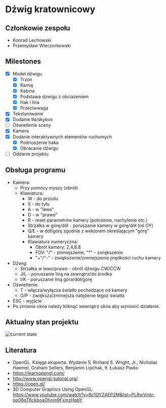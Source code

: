 # Dźwig kratownicowy

## Członkowie zespołu
+ Konrad Lechowski
+ Przemysław Wieczorkowski

## Milestones
- [x] Model dźwigu
    - [x] Trzon
    - [x] Ramię
    - [x] Kabina
    - [x] Podstawa dzwigu z obciazeniem
    - [x] Hak i lina
    - [x] Przeciwwaga
- [x] Teksturowanie
- [x] Dodanie tła/skybox
- [ ] Oświetlenie sceny
- [x] Kamera
- [x] Dodanie interaktywnych elementów ruchomych
    - [x] Podnoszenie haka
    - [x] Obracanie dźwigu
- [ ] Oddanie projektu

## Obsługa programu
- Kamera:
	- Przy pomocy myszy (obrót)
	- Klawiatura:
		- W - do przodu
		- S - do tyłu
		- A - w "lewo"
		- D - w "prawo"
		- R - reset parametrów kamery (położenie, nachylenie etc.)
		- Strzałka w górę/dół - poruszanie kamery w górę/dół (oś OY)
		- Q/E - w dół/górę zgodnie z wektorem określającym "górę" kamery
		- Klawiatura numeryczna:
			- Obrót kamery: 2,4,6,8
			- FOV: "/" - zmniejszenie, "*" - zwiększenie
			- "+"/"-" - zwiększenie/zmniejszenie prędkości ruchu kamery
- Dźwig:
	- Strzałka w lewo/prawo - obrót dźwigu CW/CCW
	- J/L - poruszanie liną na zewnątrz/do środka
	- I/K - poruszanie liną góra/dół/górę
- Oświetlenie:
	- T - włącza/wyłącza światło pochodzące od kamery
	- O/P - zwiększa/zmniejsza natężenie tegoż światła
- ESC - wyjście
- Po zmianie okna należy kliknąć wewnątrz okna aby wznowić działanie.
			

## Aktualny stan projektu

![current state](http://gitlab.ii.pw.edu.pl/gkom.21l/101.3-dzwig-kratownicowy/-/raw/master/stan.PNG)

## Literatura

+ OpenGL. Księga eksperta. Wydanie 5, Richard S. Wright, Jr., Nicholas Haemel, Graham Sellers, Benjamin Lipchak, tł. Łukasz Piwko
+ https://learnopengl.com/
+ http://www.opengl-tutorial.org/
+ https://open.gl/
+ 3D Computer Graphics Using OpenGL: https://www.youtube.com/watch?v=6c1QYZAEP2M&list=PLRwVmtr-pp06qT6ckboaOhnm9FxmzHpbY

